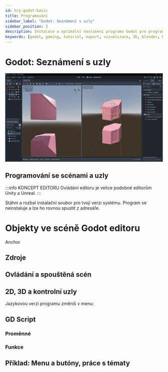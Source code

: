 ```yaml
---
id: hry-godot-basic
title: Programování
sidebar_label: "Godot: Seznámení s uzly"
sidebar_position: 3
description: Instalace a optimální nastavení programu Godot pro programování her
keywords: [godot, gaming, tutorial, export, vizualizace, 3D, blender, blender3d, instalace, nastavení, digitální modelování]
---
```


# Godot: Seznámení s uzly

![image](./images/godot2.png)


## Programování se scénami a uzly

:::info KONCEPT EDITORU
Ovládání editoru je velice podobné editorům Unity a Unreal.
:::

Stáhni a rozbal instalační soubor pro tvojí verzi systému.
Program se neinstaluje a lze ho rovnou spustit z adresáře.

# Objekty ve scéně Godot editoru

Anchor

## Zdroje


## Ovládání a spouštěná scén

## 2D, 3D a kontrolní uzly
Jazykovou verzi programu změníš v menu:

## GD Script
### Proměnné
### Funkce

## Příklad: Menu a butóny, práce s tématy


